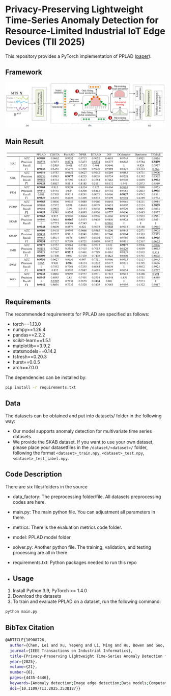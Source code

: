 # Privacy-Preserving Lightweight Time-Series Anomaly Detection for Resource-Limited Industrial IoT Edge Devices (TII 2025)
This repository provides a PyTorch implementation of PPLAD ([paper](https://ieeexplore.ieee.org/document/10908726)).

## Framework
<img src="https://github.com/infogroup502/PPLAD/blob/main/img/workflow.png" width="850px">

## Main Result
<img src="https://github.com/infogroup502/PPLAD/blob/main/img/result.png" width="850px">

## Requirements
The recommended requirements for PPLAD are specified as follows:
- torch==1.13.0
- numpy==1.26.4
- pandas==2.2.2
- scikit-learn==1.5.1
- matplotlib==3.9.2
- statsmodels==0.14.2
- tsfresh==0.20.3
- hurst==0.0.5
- arch==7.0.0

The dependencies can be installed by:
```bash
pip install -r requirements.txt
```

## Data
The datasets can be obtained and put into datasets/ folder in the following way:
- Our model supports anomaly detection for multivariate time series datasets.
- We provide the SKAB dataset. If you want to use your own dataset, please place your datasetfiles in the `/dataset/<dataset>/` folder, following the format `<dataset>_train.npy`, `<dataset>_test.npy`, `<dataset>_test_label.npy`.

## Code Description
There are six files/folders in the source
- data_factory: The preprocessing folder/file. All datasets preprocessing codes are here.
- main.py: The main python file. You can adjustment all parameters in there.
- metrics: There is the evaluation metrics code folder.
- model: PPLAD model folder
- solver.py: Another python file. The training, validation, and testing processing are all in there
- requirements.txt: Python packages needed to run this repo

- ## Usage
1. Install Python 3.9, PyTorch >= 1.4.0
2. Download the datasets
3. To train and evaluate PPLAD on a dataset, run the following command:
```bash
python main.py 
```
## BibTex Citation
```bash
@ARTICLE{10908726,
  author={Chen, Lei and Xu, Yepeng and Li, Ming and Hu, Bowen and Guo, Haomiao and Liu, Zhaohua},
  journal={IEEE Transactions on Industrial Informatics}, 
  title={Privacy-Preserving Lightweight Time-Series Anomaly Detection for Resource-Limited Industrial IoT Edge Devices}, 
  year={2025},
  volume={21},
  number={6},
  pages={4435-4446},
  keywords={Anomaly detection;Image edge detection;Data models;Computational modeling;Gaussian distribution;Data privacy;Adversarial machine learning;Industrial Internet of Things;Cloud computing;Informatics;Data privacy-preserving;edge devices;industrial Internet of Things;lightweight anomaly detection;resource-limited;similarity discrepancy},
  doi={10.1109/TII.2025.3538127}}
```
